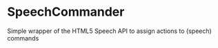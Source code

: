SpeechCommander
===============

Simple wrapper of the HTML5 Speech API to assign actions to (speech) commands
